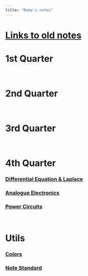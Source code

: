 ```yaml
---
title: "Remy's notes"
---
```


# [Links to old notes](https://nightyx-remy.github.io/quartz)

# <span class="highlight-blue">1st Quarter</span>

<br>

# <span class="highlight-blue">2nd Quarter</span>

<br>

# <span class="highlight-blue">3rd Quarter</span>

<br>

# <span class="highlight-blue">4th Quarter</span>

### [Differential Equation & Laplace](Differential%20Equation%20&%20Laplace/Differential%20Equation%20&%20Laplace.md)
### [Analogue Electronics](Analogue%20Electronics/Analogue%20Electronics.md)
### [Power Circuits](Power%20Circuits/Power%20Circuits.md)

<br>

# <span class="highlight-blue">Utils</span>
### [Colors](Colors.md)
### [Note Standard](Note%20Standard.md)